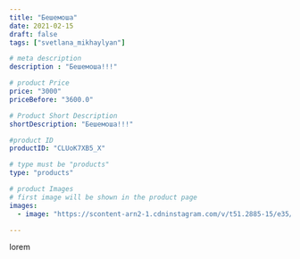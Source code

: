 ```yaml
---
title: "Бешемоша"
date: 2021-02-15
draft: false
tags: ["svetlana_mikhaylyan"]

# meta description
description : "Бешемоша!!!"

# product Price
price: "3000"
priceBefore: "3600.0"

# Product Short Description
shortDescription: "Бешемоша!!!"

#product ID
productID: "CLUoK7XB5_X"

# type must be "products"
type: "products"

# product Images
# first image will be shown in the product page
images:
  - image: "https://scontent-arn2-1.cdninstagram.com/v/t51.2885-15/e35/150594743_110051874439819_8537848976704636063_n.jpg?se=7&tp=1&_nc_ht=scontent-arn2-1.cdninstagram.com&_nc_cat=107&_nc_ohc=QtPs5L5YNuUAX930K-O&ccb=7-4&oh=da07e16bbfb091201a455ba6cb2b214c&oe=608371A5&_nc_sid=86f79a&ig_cache_key=MjUwOTgwNzU2NTE0NDU2MzY3MQ%3D%3D.2-ccb7-4"

---
```

lorem
